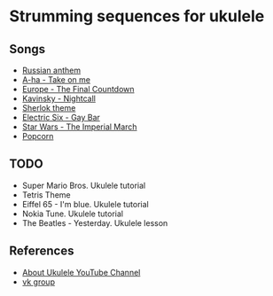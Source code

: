 # Strumming sequences for ukulele

## Songs

- [Russian anthem](strumming/russian_anthem.md)
- [A-ha - Take on me](strumming/a_ha_take_on_me.md)
- [Europe - The Final Countdown](strumming/europe_the_final_countdown.md)
- [Kavinsky - Nightcall](strumming/kavinsky_night_call.md)
- [Sherlok theme](strumming/sherlok_theme.md)
- [Electric Six - Gay Bar](strumming/electric_six_gay_bar.md)
- [Star Wars - The Imperial March](strumming/star_wars_imperial_march.md)
- [Popcorn](strumming/popcorn.md)

## TODO

- Super Mario Bros. Ukulele tutorial
- Tetris Theme
- Eiffel 65 - I'm blue. Ukulele tutorial
- Nokia Tune. Ukulele tutorial  
- The Beatles - Yesterday. Ukulele lesson

## References

- [About Ukulele YouTube Channel](https://www.youtube.com/channel/UCo3eGtq44aBcTTsQPIfPiGQ)
- [vk group](https://vk.com/aboutukulele)